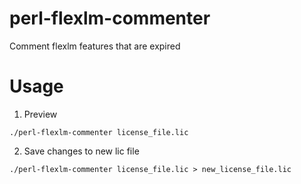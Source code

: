 perl-flexlm-commenter
=====================

Comment flexlm features that are expired

Usage
=====

1. Preview

```
./perl-flexlm-commenter license_file.lic
```

2. Save changes to new lic file

```
./perl-flexlm-commenter license_file.lic > new_license_file.lic
```
